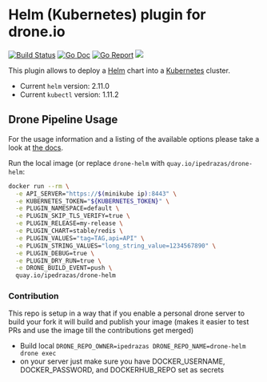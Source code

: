 # Helm (Kubernetes) plugin for drone.io

[![Build Status](https://cloud.drone.io/api/badges/josmo/drone-helm/status.svg)](https://cloud.drone.io/josmo/drone-helm)
[![Go Doc](https://godoc.org/github.com/josmo/drone-helm?status.svg)](http://godoc.org/github.com/josmo/drone-helm)
[![Go Report](https://goreportcard.com/badge/github.com/josmo/drone-helm)](https://goreportcard.com/report/github.com/josmo/drone-helm)
[![](https://images.microbadger.com/badges/image/peloton/drone-helm.svg)](https://microbadger.com/images/peloton/drone-helm "Get your own image badge on microbadger.com")

This plugin allows to deploy a [Helm](https://github.com/kubernetes/helm) chart into a [Kubernetes](https://github.com/kubernetes/kubernetes) cluster.

* Current `helm` version: 2.11.0
* Current `kubectl` version: 1.11.2

## Drone Pipeline Usage

For the usage information and a listing of the available options please take a look at [the docs](DOCS.md).


Run the local image (or replace `drone-helm` with `quay.io/ipedrazas/drone-helm`:

```bash
docker run --rm \
  -e API_SERVER="https://$(minikube ip):8443" \
  -e KUBERNETES_TOKEN="${KUBERNETES_TOKEN}" \
  -e PLUGIN_NAMESPACE=default \
  -e PLUGIN_SKIP_TLS_VERIFY=true \
  -e PLUGIN_RELEASE=my-release \
  -e PLUGIN_CHART=stable/redis \
  -e PLUGIN_VALUES="tag=TAG,api=API" \
  -e PLUGIN_STRING_VALUES="long_string_value=1234567890" \
  -e PLUGIN_DEBUG=true \
  -e PLUGIN_DRY_RUN=true \
  -e DRONE_BUILD_EVENT=push \
  quay.io/ipedrazas/drone-helm
```

### Contribution

This repo is setup in a way that if you enable a personal drone server to build your fork it will
 build and publish your image (makes it easier to test PRs and use the image till the contributions get merged)
 
* Build local ```DRONE_REPO_OWNER=ipedrazas DRONE_REPO_NAME=drone-helm drone exec```
* on your server just make sure you have DOCKER_USERNAME, DOCKER_PASSWORD, and DOCKERHUB_REPO set as secrets
